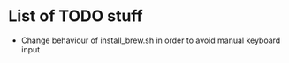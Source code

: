 # List of TODO stuff

- Change behaviour of install_brew.sh in order to avoid manual keyboard input

